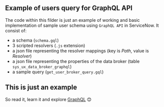 ## Example of users query for GraphQL API

The code within this filder is just an example of working and basic implementation of sample user schema using `GraphQL API` in ServiceNow.
It consist of:
 - a schema (`schema.gql`)
 - 3 scripted resolvers (`.js` extension)
 - a json file representing the resolver mappings (key is _Path_, value is _Resolver_)
 - a json file representing the properties of the data broker (table `sys_ux_data_broker_graphql`)
 - a sample query (`get_user_broker_query.gql`)

## This is just an example

So read it, learn it and explore [GraphQL](https://graphql.org/) 😊